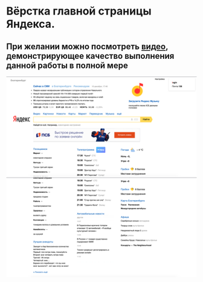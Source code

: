 # Вёрстка главной страницы Яндекса. 
## При желании можно посмотреть [видео](https://github.com/MidnightSun27/For-Tinkoff/blob/main/Yandex%20main/main.mp4.zip), демонстрирующее качество выполнения данной работы в полной мере
![sample1](/Yandex%20main/examples/1.png)
![sample2](/Yandex%20main/examples/2.png)


